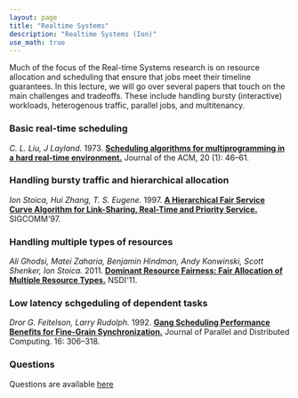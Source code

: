 ```yaml
---
layout: page
title: "Realtime Systems"
description: "Realtime Systems (Ion)"
use_math: true
---
```


Much of the focus of the Real-time Systems research is on resource allocation and scheduling that ensure that jobs meet their timeline guarantees. In this lecture, we will go over several papers that touch on the main challenges and tradeoffs. These include handling bursty (interactive) workloads, heterogenous traffic, parallel jobs, and multitenancy.

### Basic real-time scheduling
*C. L. Liu, J Layland.* 1973. [**Scheduling algorithms for multiprogramming in a hard real-time environment.**](http://igm.univ-mlv.fr/~masson/pdfANDps/liulayland73.pdf) Journal of the ACM, 20 (1): 46–61.

### Handling bursty traffic and hierarchical allocation
*Ion Stoica, Hui Zhang, T. S. Eugene.* 1997. [**A Hierarchical Fair Service Curve Algorithm for Link-Sharing, Real-Time and Priority Service.**](https://www.cs.cmu.edu/~hzhang/papers/SIGCOM97.pdf) SIGCOMM'97.

### Handling multiple types of resources
*Ali Ghodsi, Matei Zaharia, Benjamin Hindman, Andy Konwinski, Scott Shenker, Ion Stoica.* 2011. [**Dominant Resource Fairness: Fair Allocation of Multiple Resource Types.**](https://www.cs.berkeley.edu/~alig/papers/drf.pdf) NSDI'11.

### Low latency schgeduling of dependent tasks
*Dror G. Feitelson, Larry Rudolph.* 1992. [**Gang Scheduling Performance Benefits for Fine-Grain Synchronization.**](http://citeseerx.ist.psu.edu/viewdoc/summary?doi=10.1.1.79.7070) Journal of Parallel and Distributed Computing. 16: 306–318.

### Questions
Questions are available [here](https://goo.gl/forms/bWfRhOm37KkZ73Ft1)

<!--
![ML-Lifecycle](assets/images/ml-lifecycle.jpg){:width="400px"}

While much of the focus of machine learning research is on the process of training models (i.e., learning) there are a unique set of challenges around the process of serving and updating those models that is often overlooked.
In this lecture we will explore the bigger machine learning life-cycle and discuss the challenges around serving predictions.

## Reading lists:

### Prediction Serving Systems [?Student Presenters?]
1. *Deepak Agarwal, Bo Long, Jonathan Traupman, Doris Xin, and Liang Zhang.* 2014. [**LASER: a scalable response prediction platform for online advertising.**](http://dl.acm.org/citation.cfm?id=2556252) In Proceedings of the 7th ACM international conference on Web search and data mining (WSDM '14).


### Managing the ML Lifecycle [?Student Presenters?]
1. *Xinran He, Junfeng Pan, Ou Jin, Tianbing Xu, Bo Liu, Tao Xu, Yanxin Shi, Antoine Atallah, Ralf Herbrich, Stuart Bowers, and Joaquin Quiñonero Candela.* 2014. [**Practical Lessons from Predicting Clicks on Ads at Facebook.**](http://dl.acm.org/citation.cfm?id=2648589) In Proceedings of the Eighth International Workshop on Data Mining for Online Advertising (ADKDD'14).

1. *D. Sculley, Gary Holt, Daniel Golovin, Eugene Davydov, Todd Phillips, Dietmar Ebner, Vinay Chaudhary, Michael Young* 2014. [**Machine Learning: The High Interest Credit Card of Technical Debt**](http://research.google.com/pubs/pub43146.html). SE4ML: Software Engineering for Machine Learning (NIPS 2014 Workshop)


### Questions:

1. What differentiates serving machine learning models from standard data serving?

1. Name one way in which algorithmic advances simplify model serving and one way in which they add additional challenges. -->



<!--

Formatting with Kramdown (github style markdown):

https://github.com/adam-p/markdown-here/wiki/Markdown-Cheatsheet

# heading 1
## heading 2
### heading 3


# A list

1. a
1. b
1. c

*italic*
**bold**

```scala
// this is scala
def f(x) = x + 3
```

```bash
%> echo "the end" | less
```


# An inline equation without number:

this is all about $x$ and $\alpha$:

$$
3x + 5
$$

# An inline equation with numbering

\begin{align}
y \propto \frac{x \sin x} {\int_0^\infty x \sin x}
\end{align}
 -->

<!-- {: style="text-align: center"} -->



